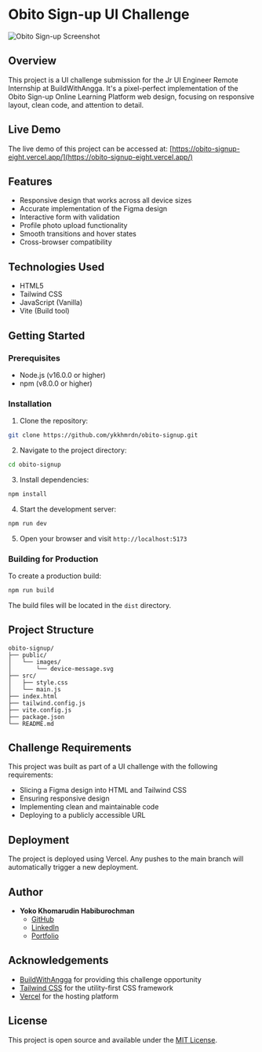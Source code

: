 # Obito Sign-up UI Challenge

![Obito Sign-up Screenshot](https://i.imgur.com/XyzABC.png)

## Overview

This project is a UI challenge submission for the Jr UI Engineer Remote Internship at BuildWithAngga. It's a pixel-perfect implementation of the Obito Sign-up Online Learning Platform web design, focusing on responsive layout, clean code, and attention to detail.

## Live Demo

The live demo of this project can be accessed at: [https://obito-signup-eight.vercel.app/](https://obito-signup-eight.vercel.app/)

## Features

- Responsive design that works across all device sizes
- Accurate implementation of the Figma design
- Interactive form with validation
- Profile photo upload functionality
- Smooth transitions and hover states
- Cross-browser compatibility

## Technologies Used

- HTML5
- Tailwind CSS
- JavaScript (Vanilla)
- Vite (Build tool)

## Getting Started

### Prerequisites

- Node.js (v16.0.0 or higher)
- npm (v8.0.0 or higher)

### Installation

1. Clone the repository:

```bash
git clone https://github.com/ykkhmrdn/obito-signup.git
```

2. Navigate to the project directory:

```bash
cd obito-signup
```

3. Install dependencies:

```bash
npm install
```

4. Start the development server:

```bash
npm run dev
```

5. Open your browser and visit `http://localhost:5173`

### Building for Production

To create a production build:

```bash
npm run build
```

The build files will be located in the `dist` directory.

## Project Structure

```
obito-signup/
├── public/
│   └── images/
│       └── device-message.svg
├── src/
│   ├── style.css
│   └── main.js
├── index.html
├── tailwind.config.js
├── vite.config.js
├── package.json
└── README.md
```

## Challenge Requirements

This project was built as part of a UI challenge with the following requirements:

- Slicing a Figma design into HTML and Tailwind CSS
- Ensuring responsive design
- Implementing clean and maintainable code
- Deploying to a publicly accessible URL

## Deployment

The project is deployed using Vercel. Any pushes to the main branch will automatically trigger a new deployment.

## Author

- **Yoko Khomarudin Habiburochman**
  - [GitHub](https://github.com/ykkhmrdn)
  - [LinkedIn](https://www.linkedin.com/in/yoko-khmrdn/)
  - [Portfolio](https://www.zyxkoo.me/)

## Acknowledgements

- [BuildWithAngga](https://buildwithangga.com/) for providing this challenge opportunity
- [Tailwind CSS](https://tailwindcss.com/) for the utility-first CSS framework
- [Vercel](https://vercel.com/) for the hosting platform

## License

This project is open source and available under the [MIT License](LICENSE).
